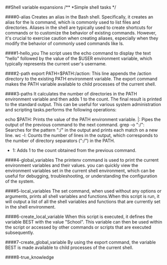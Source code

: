 ##Shell variable expansions
/**
 *Simple shell tasks
*/

####0-alias
Creates an alias in the Bash shell.
Specifically, it creates an alias for the ls command, which is commonly used to list files and directories. 
Aliases in the shell are typically used to create shortcuts for commands or to customize the behavior of existing commands. However, it's crucial to exercise caution when creating aliases, especially when they modify the behavior of commonly used commands like
 ls.

####1-hello_you
The script uses the echo command to display the text "hello" followed by the value of the $USER environment variable, which
typically represents the current user's username.

####2-path
export PATH=$PATH:/action: This line appends the /action directory to the existing PATH environment variable. The export command 
makes the PATH variable available to child processes of the current shell.

####3-paths
It calculates the number of directories in the PATH environment variable and then adds 1 to the count. The final result is printed to the standard output. This can be useful for various system administration and scripting tasks.performs the following operations:

echo $PATH: Prints the value of the PATH environment variable.
|: Pipes the output of the previous command to the next command.
grep -o ":/": Searches for the pattern ":/" in the output and prints each match on a new line.
wc -l: Counts the number of lines in the output, which corresponds to the number of directory separators (":/") in the PATH.
+ 1: Adds 1 to the count obtained from the previous command. 

####4-global_variables
The printenv command is used to print the current environment variables and their values.
you can quickly view the environment variables set in the current shell environment, which can be useful for debugging, troubleshooting, or understanding the configuration of the system.

####5-local_variables
The set command, when used without any options or arguments, prints all shell variables and functions.When this script is run, it will output a list of all the shell variables and functions that are currently set in the shell environment.

####6-create_local_variable
When this script is executed, it defines the variable BEST with the value "School". This variable can then be used within the script or accessed by other commands or scripts that are executed subsequently.

####7-create_global_variable
By using the export command, the variable BEST is made available to child processes of the current shell.

####8-true_knowledge
